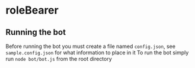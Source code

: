 # roleBearer
## Running the bot
Before running the bot you must create a file named `config.json`, see `sample.config.json` for what information to place in it
To run the bot simply run `node bot/bot.js` from the root directory
